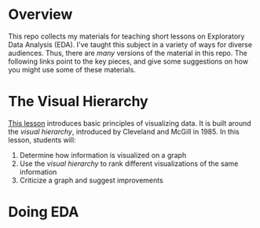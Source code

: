 # Overview
This repo collects my materials for teaching short lessons on Exploratory Data
Analysis (EDA). I've taught this subject in a variety of ways for diverse
audiences. Thus, there are *many* versions of the material in this repo. The
following links point to the key pieces, and give some suggestions on how you
might use some of these materials.

# The Visual Hierarchy
[This lesson](./viz_tasks/readme.md) introduces basic principles of visualizing
data. It is built around the *visual hierarchy*, introduced by Cleveland and
McGill in 1985. In this lesson, students will:

1. Determine how information is visualized on a graph
2. Use the *visual hierarchy* to rank different visualizations of the same
   information
3. Criticize a graph and suggest improvements

# Doing EDA
